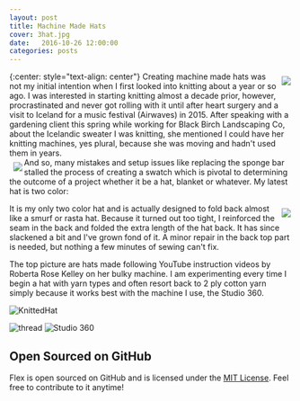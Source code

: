 ```yaml
---
layout: post
title: Machine Made Hats
cover: 3hat.jpg
date:   2016-10-26 12:00:00
categories: posts
---
```

<div>
<img style="float: right; padding: 8px 3px 0px 7px;" src="/flex/images/machine.jpg">
{:center: style="text-align: center"}
Creating machine made hats was not my initial intention when I first looked into
knitting about a year or so ago. I was interested in starting knitting almost a decade
prior, however, procrastinated and never got rolling with it until after heart surgery
and a visit to Iceland for a music festival (Airwaves) in 2015. After speaking with a gardening
client this spring while working for Black Birch Landscaping Co, about the Icelandic
sweater I was knitting, she mentioned I could have her knitting machines, yes plural,
because she was moving and hadn't used them in years. 
</div>
<div>
<img style="float: left; padding: 8px 3px 0px 7px;" src="/flex/images/stiped hat 2.jpg">
And so, many mistakes and setup issues like replacing the sponge bar stalled the process of creating
a swatch which is pivotal to determining the outcome of a project whether it be a hat, blanket
or whatever. My latest hat is two color:
 </div>
 <div>
 <img style="float: right; padding: 8px 3px 0px 7px;" src="/flex/images/stripehat.jpg">

It is my only two color hat and is actually designed to fold back almost like a smurf or rasta 
hat. Because it turned out too tight, I reinforced the seam in the back and folded the extra length of
the hat back. It has since slackened a bit and I've grown fond of it. A minor repair in the back top part
is needed, but nothing a few minutes of sewing can't fix. 
</div>
The top picture are hats made following YouTube instruction videos by Roberta Rose Kelley on her bulky 
machine. I am experimenting every time I begin a hat with yarn types and often resort back to 2 ply cotton
yarn simply because it works best with the machine I use, the Studio 360. 

![KnittedHat](/flex/images/hatshallow.jpg) 

![thread](/flex/images/handsew.jpg) 
![Studio 360](/flex/images/studio.jpg) 

## Open Sourced on GitHub

Flex is open sourced on GitHub 
and is licensed under the [MIT License](http://opensource.org/licenses/MIT).
 Feel free to contribute to it anytime!
